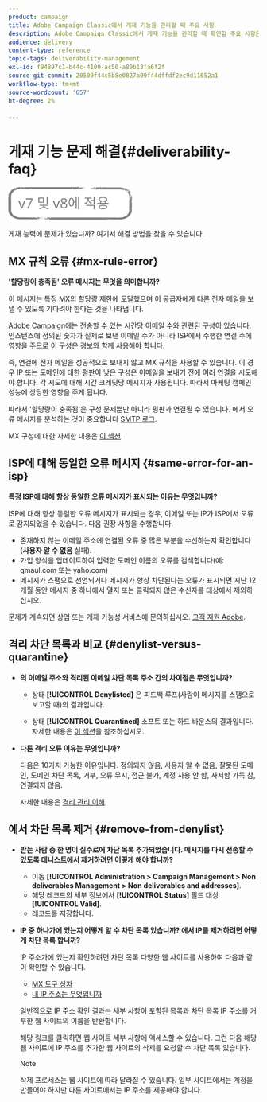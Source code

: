 ```yaml
---
product: campaign
title: Adobe Campaign Classic에서 게재 기능을 관리할 때 주요 사항
description: Adobe Campaign Classic에서 게재 기능을 관리할 때 확인할 주요 사항은 무엇입니까?
audience: delivery
content-type: reference
topic-tags: deliverability-management
exl-id: f94897c1-b44c-4100-ac50-a89b13fa6f2f
source-git-commit: 20509f44c5b8e0827a09f44dffdf2ec9d11652a1
workflow-type: tm+mt
source-wordcount: '657'
ht-degree: 2%

---
```


# 게재 기능 문제 해결{#deliverability-faq}

![](../../assets/common.svg)

게재 능력에 문제가 있습니까? 여기서 해결 방법을 찾을 수 있습니다.

## MX 규칙 오류 {#mx-rule-error}

**&#39;할당량이 충족됨&#39; 오류 메시지는 무엇을 의미합니까?**

이 메시지는 특정 MX의 할당량 제한에 도달했으며 이 공급자에게 다른 전자 메일을 보낼 수 있도록 기다려야 한다는 것을 나타냅니다.

Adobe Campaign에는 전송할 수 있는 시간당 이메일 수와 관련된 구성이 있습니다. 인스턴스에 정의된 숫자가 실제로 보낸 이메일 수가 아니라 ISP에서 수행한 연결 수에 영향을 주므로 이 구성은 경보와 함께 사용해야 합니다.

즉, 연결에 전자 메일을 성공적으로 보내지 않고 MX 규칙을 사용할 수 있습니다. 이 경우 IP 또는 도메인에 대한 평판이 낮은 구성은 이메일을 보내기 전에 여러 연결을 시도해야 합니다. 각 시도에 대해 시간 크레딧당 메시지가 사용됩니다. 따라서 마케팅 캠페인 성능에 상당한 영향을 주게 됩니다.

따라서 &#39;할당량이 충족됨&#39;은 구성 문제뿐만 아니라 평판과 연결될 수 있습니다. 에서 오류 메시지를 분석하는 것이 중요합니다 [SMTP 로그](../../production/using/monitoring-processes.md#smtp-errors-per-domain).

MX 구성에 대한 자세한 내용은 [이 섹션](../../installation/using/email-deliverability.md#mx-configuration).

## ISP에 대해 동일한 오류 메시지 {#same-error-for-an-isp}

**특정 ISP에 대해 항상 동일한 오류 메시지가 표시되는 이유는 무엇입니까?**

ISP에 대해 항상 동일한 오류 메시지가 표시되는 경우, 이메일 또는 IP가 ISP에서 오류로 감지되었을 수 있습니다. 다음 권장 사항을 수행합니다.
* 존재하지 않는 이메일 주소에 연결된 오류 중 많은 부분을 수신하는지 확인합니다(**사용자 알 수 없음** 실패).
* 가입 양식을 업데이트하여 입력한 도메인 이름의 오류를 검색합니다(예: gmaul.com 또는 yaho.com)
* 메시지가 스팸으로 선언되거나 메시지가 항상 차단된다는 오류가 표시되면 지난 12개월 동안 메시지 중 하나에서 열지 또는 클릭되지 않은 수신자를 대상에서 제외하십시오.

문제가 계속되면 상업 또는 게재 가능성 서비스에 문의하십시오. [고객 지원 Adobe](https://helpx.adobe.com/kr/enterprise/admin-guide.html/enterprise/using/support-for-experience-cloud.ug.html).

## 격리 차단 목록과 비교 {#denylist-versus-quarantine}

* **의 이메일 주소와 격리된 이메일 차단 목록 주소 간의 차이점은 무엇입니까?**

   * 상태 **[!UICONTROL Denylisted]** 은 피드백 루프(사람이 메시지를 스팸으로 보고할 때)의 결과입니다.

   * 상태 **[!UICONTROL Quarantined]** 소프트 또는 하드 바운스의 결과입니다.
   자세한 내용은 [이 섹션](understanding-quarantine-management.md#quarantine-vs-denylist)을 참조하십시오.

* **다른 격리 오류 이유는 무엇입니까?**

   다음은 10가지 가능한 이유입니다. 정의되지 않음, 사용자 알 수 없음, 잘못된 도메인, 도메인 차단 목록, 거부, 오류 무시, 접근 불가, 계정 사용 안 함, 사서함 가득 참, 연결되지 않음.

   자세한 내용은 [격리 관리 이해](understanding-quarantine-management.md).

## 에서 차단 목록 제거 {#remove-from-denylist}

* **받는 사람 중 한 명이 실수로에 차단 목록 추가되었습니다. 메시지를 다시 전송할 수 있도록 데니스트에서 제거하려면 어떻게 해야 합니까?**

   * 이동 **[!UICONTROL Administration > Campaign Management > Non deliverables Management > Non deliverables and addresses]**.
   * 해당 레코드의 세부 정보에서 **[!UICONTROL Status]** 필드 대상 **[!UICONTROL Valid]**.
   * 레코드를 저장합니다.

* **IP 중 하나가에 있는지 어떻게 알 수 차단 목록 있습니까? 에서 IP를 제거하려면 어떻게 차단 목록 합니까?**

   IP 주소가에 있는지 확인하려면 차단 목록 다양한 웹 사이트를 사용하여 다음과 같이 확인할 수 있습니다.
   * [MX 도구 상자](https://mxtoolbox.com/)
   * [내 IP 주소는 무엇입니까](https://whatismyipaddress.com)

   일반적으로 IP 주소 확인 결과는 세부 사항이 포함된 목록과 차단 목록 IP 주소를 거부한 웹 사이트의 이름을 반환합니다.

   해당 링크를 클릭하면 웹 사이트 세부 사항에 액세스할 수 있습니다. 그런 다음 해당 웹 사이트에 IP 주소를 추가한 웹 사이트의 삭제를 요청할 수 차단 목록 있습니다.

   >[!NOTE]
   >
   >삭제 프로세스는 웹 사이트에 따라 달라질 수 있습니다. 일부 사이트에서는 계정을 만들어야 하지만 다른 사이트에서는 IP 주소를 제공해야 합니다.
